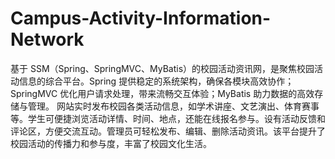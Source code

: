 # Campus-Activity-Information-Network
基于 SSM（Spring、SpringMVC、MyBatis）的校园活动资讯网，是聚焦校园活动信息的综合平台。Spring 提供稳定的系统架构，确保各模块高效协作；SpringMVC 优化用户请求处理，带来流畅交互体验；MyBatis 助力数据的高效存储与管理。  网站实时发布校园各类活动信息，如学术讲座、文艺演出、体育赛事等。学生可便捷浏览活动详情、时间、地点，还能在线报名参与。设有活动反馈和评论区，方便交流互动。管理员可轻松发布、编辑、删除活动资讯。该平台提升了校园活动的传播力和参与度，丰富了校园文化生活。 
